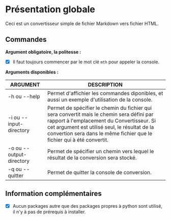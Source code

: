# Présentation globale

Ceci est un convertisseur simple de fichier Markdown vers fichier HTML.

## Commandes

**Argument obligatoire, la politesse :**

 - [x] Il faut toujours commencer par le mot clé `mth` pour appeler la console.

**Arguments disponibles :**

| ARGUMENT | DESCRIPTION |
|--|--|
| -h ou --help | Permet d'affichier les commandes diponibles, et aussi un exemple d'utilisation de la console. |
| -i ou --input-directory | Permet de spécifier le chemin du fichier qui sera convertit mais le chemin sera défini par rapport à l'emplacement du Convertisseur. Si cet argument est utilisé seul, le résultat de la convertion sera dans le même fichier que le fichier qui à été convertit. |
| -o ou --output-directory | Permet de spécifier un chemin vers lequel le résultat de la conversion sera stocké. |
| -q ou --quitter | Permet de quitter la console de conversion. |

## Information complémentaires 

 - [x] Aucun packages autre que des packages propres à python sont utilisé, il n'y à pas de prérequis à installer.

<!--stackedit_data:
eyJoaXN0b3J5IjpbLTE1Nzc2Njc0ODZdfQ==
-->